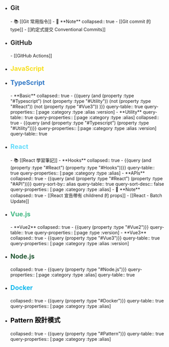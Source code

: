 - <p style="font-size: 20px; font-weight: bold; color: #333;">Git</p>
	- 📚 [[Git 常用指令]]
	- 📓 **Note**
	  collapsed:: true
		- [[Git commit 的 type]]
		- [[約定式提交 Conventional Commits]]
- <p style="font-size: 20px; font-weight: bold; color: #333;">GitHub</p>
	- [[GitHub Actions]]
- <p style="font-size: 20px; font-weight: bold; color: #f7df1e;">JavaScript</p>
- <p style="font-size: 20px; font-weight: bold; color: #3178c6;">TypeScript</p>
	- **Basic**
	  collapsed:: true
		- {{query (and (property :type "#Typescript") (not (property :type "#Utility")) (not (property :type "#React")) (not (property :type "#Vue3")) )}}
		  query-table:: true
		  query-properties:: [:page :category :type :alias :version]
	- **Utility**
	  query-table:: true
	  query-properties:: [:page :category :type :alias]
	  collapsed:: true
		- {{query (and (property :type "#Typescript") (property :type "#Utility"))}}
		  query-properties:: [:page :category :type :alias :version]
		  query-table:: true
- <p style="font-size: 20px; font-weight: bold; color: #61DBFB">React</p>
	- 📚 [[React 學習筆記]]
	- **Hooks**
	  collapsed:: true
		- {{query (and (property :type "#React") (property :type "#Hooks"))}}
		  query-table:: true
		  query-properties:: [:page :category :type :alias]
	- **APIs**
	  collapsed:: true
		- {{query (and (property :type "#React") (property :type "#API"))}}
		  query-sort-by:: alias
		  query-table:: true
		  query-sort-desc:: false
		  query-properties:: [:page :category :type :alias]
	- 📓 **Note**
	  collapsed:: true
		- [[React 宣告帶有 childrend 的 props]]
		- [[React - Batch Update]]
- <p style="font-size: 20px; font-weight: bold; color: #42b883;">Vue.js</p>
	- **Vue2**
	  collapsed:: true
		- {{query (property :type "#Vue2")}}
		  query-table:: true
		  query-properties:: [:page :type :version]
	- **Vue3**
	  collapsed:: true
		- {{query (property :type "#Vue3")}}
		  query-table:: true
		  query-properties:: [:page :category :type :alias :version]
- <p style="font-size: 20px; font-weight: bold; color: #215732;">Node.js</p>
  collapsed:: true
	- {{query (property :type "#Node.js")}}
	  query-properties:: [:page :category :type :alias]
	  query-table:: true
- <p style="font-size: 20px; font-weight: bold; color: #0db7ed;">Docker</p>
  collapsed:: true
	- {{query (property :type "#Docker")}}
	  query-table:: true
	  query-properties:: [:page :category :type :alias]
- <p style="font-size: 20px; font-weight: bold; color: #000;">Pattern 設計模式</p>
  collapsed:: true
	- {{query (property :type "#Pattern")}}
	  query-table:: true
	  query-properties:: [:page :category :type :alias]